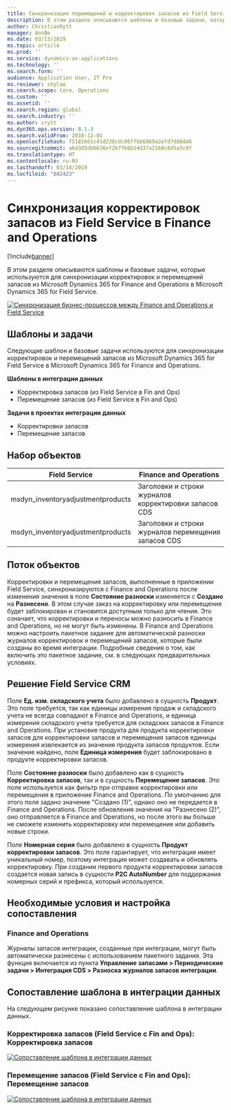 ```yaml
---
title: Синхронизация перемещений и корректировок запасов из Field Service в Finance and Operations
description: В этом разделе описываются шаблоны и базовые задачи, которые используются для синхронизации корректировок и перемещений запасов из Microsoft Dynamics 365 for Finance and Operations в Microsoft Dynamics 365 for Field Service.
author: ChristianRytt
manager: AnnBe
ms.date: 03/13/2019
ms.topic: article
ms.prod: ''
ms.service: dynamics-ax-applications
ms.technology: ''
ms.search.form: ''
audience: Application User, IT Pro
ms.reviewer: shylaw
ms.search.scope: Core, Operations
ms.custom: ''
ms.assetid: ''
ms.search.region: global
ms.search.industry: ''
ms.author: crytt
ms.dyn365.ops.version: 8.1.3
ms.search.validFrom: 2018-12-01
ms.openlocfilehash: 75181661c41d238cdc06ffbb6969a2efd7d88d46
ms.sourcegitcommit: a6d385db6636ef2b7fb6b24d37a2160c8d5a3c0f
ms.translationtype: HT
ms.contentlocale: ru-RU
ms.lasthandoff: 03/14/2019
ms.locfileid: "842423"
---
```

# <a name="synchronize-inventory-adjustments-from-field-service-to-finance-and-operations"></a>Синхронизация корректировок запасов из Field Service в Finance and Operations

[!include[banner](../includes/banner.md)]

В этом разделе описываются шаблоны и базовые задачи, которые используются для синхронизации корректировок и перемещений запасов из Microsoft Dynamics 365 for Finance and Operations в Microsoft Dynamics 365 for Field Service.

[![Синхронизация бизнес-процессов между Finance and Operations и Field Service](./media/FSTransAdjOW.png)](./media/FSTransAdjOW.png)

## <a name="templates-and-tasks"></a>Шаблоны и задачи
Следующие шаблон и базовые задачи используются для синхронизации корректировок и перемещений запасов из Microsoft Dynamics 365 for Field Service в Microsoft Dynamics 365 for Finance and Operations.

**Шаблоны в интеграции данных**
- Корректировка запасов (из Field Service в Fin and Ops)
- Перемещение запасов (из Field Service в Fin and Ops)

**Задачи в проектах интеграции данных**
- Корректировки запасов
- Перемещение запасов

## <a name="entity-set"></a>Набор объектов
| Field Service                     | Finance and Operations                             |
|-----------------------------------|----------------------------------------------------|
| msdyn_inventoryadjustmentproducts |   Заголовки и строки журналов корректировки запасов CDS |
| msdyn_inventoryadjustmentproducts | Заголовки и строки журналов перемещения запасов CDS   |

## <a name="entity-flow"></a>Поток объектов
Корректировки и перемещения запасов, выполненные в приложении Field Service, синхронизируются с Finance and Operations после изменения значения в поле **Состояние разноски** изменяется с **Создано** на **Разнесено**. В этом случае заказ на корректировку или перемещение будет заблокирован и становится доступным только для чтения. Это означает, что корректировки и переносы можно разносить в Finance and Operations, но не могут быть изменены. В Finance and Operations можно настроить пакетное задание для автоматической разноски журналов корректировок и перемещений запасов, которые были созданы во время интеграции. Подробные сведения о том, как включить это пакетное задание, см. в следующих предварительных условиях.

## <a name="field-service-crm-solution"></a>Решение Field Service CRM 
Поле **Ед. изм. складского учета** было добавлено в сущность **Продукт**. Это поле требуется, так как единицы измерения продаж и складского учета не всегда совпадают в Finance and Operations, и единица измерения складского учета требуется для складских запасов в Finance and Operations.
При установке продукта для продукта корректировки запасов для корректировки запасов и перемещения запасов единицы измерения извлекается из значения продукта запасов продуктов. Если значение найдено, поле **Единица измерения** будет заблокировано в продукте корректировки запасов.

Поле **Состояние разноски** было добавлено как в сущность **Корректировка запасов**, так и в сущность **Перемещение запасов**. Это поле используется как фильтр при отправке корректировки или перемещения в приложение Finance and Operations. По умолчанию для этого поля задано значение "Создано (1)", однако оно не передается в Finance and Operations. После обновления значения на "Разнесено (2)", оно отправляется в Finance and Operations, но после этого вы больше не сможете изменить корректировку или перемещение или добавить новые строки.

Поле **Номерная серия** было добавлено в сущность **Продукт корректировки запасов**. Это поле гарантирует, что интеграция имеет уникальный номер, поэтому интеграция может создавать и обновлять корректировку. При создании первого продукта корректировки запасов создается новая запись в сущности **P2C AutoNumber** для поддержания номерных серий и префикса, который используется.

## <a name="prerequisites-and-mapping-setup"></a>Необходимые условия и настройка сопоставления

### <a name="finance-and-operations"></a>Finance and Operations
Журналы запасов интеграции, созданные при интеграции, могут быть автоматически разнесены с использованием пакетного задания. Эта функция включается из пункта **Управление запасами > Периодические задачи > Интеграция CDS > Разноска журналов запасов интеграции**.

## <a name="template-mapping-in-data-integration"></a>Сопоставление шаблона в интеграции данных

На следующем рисунке показано сопоставление шаблона в интеграции данных.

### <a name="inventory-adjustment-field-service-to-fin-and-ops-inventory-adjustment"></a>Корректировка запасов (Field Service с Fin and Ops): Корректировка запасов

[![Сопоставление шаблона в интеграции данных](./media/FSAdj1.png)](./media/FSAdj1.png)


### <a name="inventory-transfer-field-service-to-fin-and-ops-inventory-transfer"></a>Перемещение запасов (Field Service с Fin and Ops): Перемещение запасов

[![Сопоставление шаблона в интеграции данных](./media/FSTrans1.png)](./media/FSTrans1.png)
